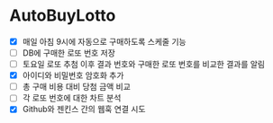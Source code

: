 # AutoBuyLotto

- [x] 매일 아침 9시에 자동으로 구매하도록 스케줄 기능
- [ ] DB에 구매한 로또 번호 저장
- [ ] 토요일 로또 추첨 이후 결과 번호와 구매한 로또 번호를 비교한 결과를 알림
- [x] 아이디와 비밀번호 암호화 추가
- [ ] 총 구매 비용 대비 당첨 금액 비교
- [ ] 각 로또 번호에 대한 차트 분석
- [x] Github와 젠킨스 간의 웹훅 연결 시도